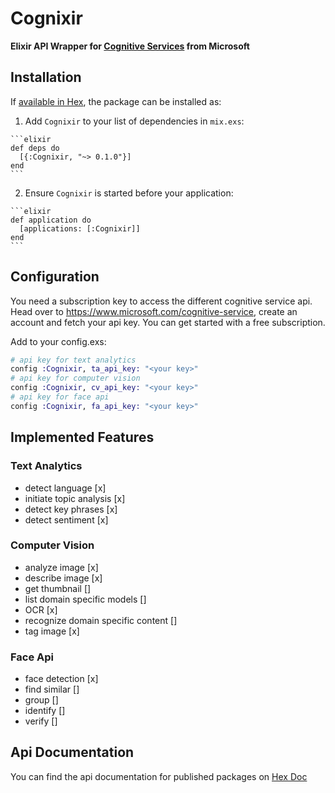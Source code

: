 # Cognixir

**Elixir API Wrapper for [Cognitive Services](https://www.microsoft.com/cognitive-services/en-us/apis) from Microsoft**

## Installation

If [available in Hex](https://hex.pm/docs/publish), the package can be installed as:

  1. Add `Cognixir` to your list of dependencies in `mix.exs`:

    ```elixir
    def deps do
      [{:Cognixir, "~> 0.1.0"}]
    end
    ```

  2. Ensure `Cognixir` is started before your application:

    ```elixir
    def application do
      [applications: [:Cognixir]]
    end
    ```

## Configuration

You need a subscription key to access the different cognitive service api. Head over to https://www.microsoft.com/cognitive-service, create an account and fetch your api key. You can get started with a free subscription.

Add to your config.exs:

```elixir
# api key for text analytics
config :Cognixir, ta_api_key: "<your key>"
# api key for computer vision
config :Cognixir, cv_api_key: "<your key>"
# api key for face api
config :Cognixir, fa_api_key: "<your key>"
```

## Implemented Features

### Text Analytics
 * detect language [x]
 * initiate topic analysis [x]
 * detect key phrases [x]
 * detect sentiment [x]

### Computer Vision
 * analyze image [x]
 * describe image [x]
 * get thumbnail []
 * list domain specific models []
 * OCR [x]
 * recognize domain specific content []
 * tag image [x]

### Face Api
 * face detection [x]
 * find similar []
 * group []
 * identify []
 * verify []

## Api Documentation

You can find the api documentation for published packages on [Hex Doc](https://hexdocs.pm/cognixir/api-reference.html)

